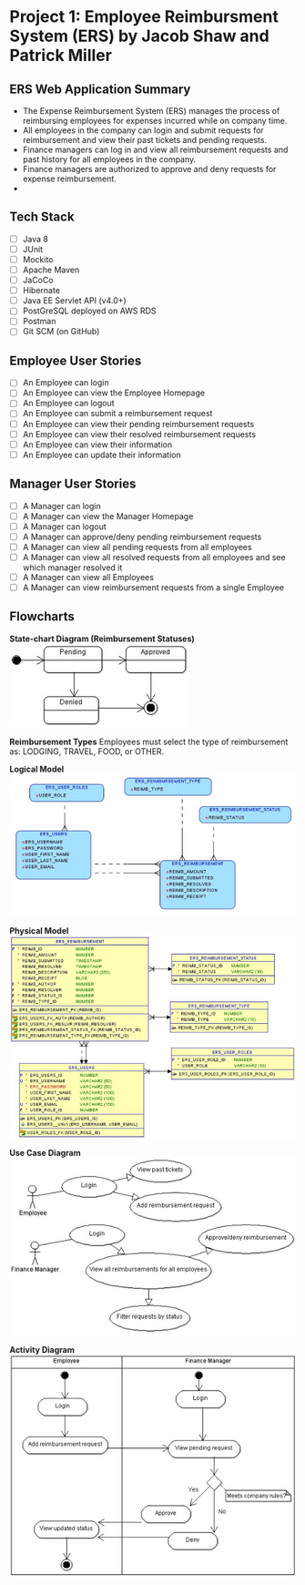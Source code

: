 # Project 1: Employee Reimbursment System (ERS) by Jacob Shaw and Patrick Miller
## ERS Web Application Summary
* The Expense Reimbursement System (ERS) manages the process of reimbursing employees for expenses incurred while on company time. 
* All employees in the company can login and submit requests for reimbursement and view their past tickets and pending requests. 
* Finance managers can log in and view all reimbursement requests and past history for all employees in the company. 
* Finance managers are authorized to approve and deny requests for expense reimbursement.
* 
## Tech Stack
- [ ] Java 8
- [ ] JUnit
- [ ] Mockito
- [ ] Apache Maven
- [ ] JaCoCo
- [ ] Hibernate
- [ ] Java EE Servlet API (v4.0+)
- [ ] PostGreSQL deployed on AWS RDS
- [ ] Postman
- [ ] Git SCM (on GitHub)

## Employee User Stories 
- [ ] An Employee can login
- [ ] An Employee can view the Employee Homepage
- [ ] An Employee can logout
- [ ] An Employee can submit a reimbursement request
- [ ] An Employee can view their pending reimbursement requests
- [ ] An Employee can view their resolved reimbursement requests
- [ ] An Employee can view their information
- [ ] An Employee can update their information

## Manager User Stories
- [ ] A Manager can login
- [ ] A Manager can view the Manager Homepage
- [ ] A Manager can logout
- [ ] A Manager can approve/deny pending reimbursement requests
- [ ] A Manager can view all pending requests from all employees
- [ ] A Manager can view all resolved requests from all employees and see which manager resolved it
- [ ] A Manager can view all Employees
- [ ] A Manager can view reimbursement requests from a single Employee 

## Flowcharts
**State-chart Diagram (Reimbursement Statuses)** 
<br>
![](./imgs/state-chart.jpg)
<br>

**Reimbursement Types**
Employees must select the type of reimbursement as: LODGING, TRAVEL, FOOD, or OTHER.
<br>

**Logical Model**
<br>
![](./imgs/logical.jpg)
<br>

**Physical Model**
<br>
![](./imgs/physical.jpg)
<br>

**Use Case Diagram**
<br>
![](./imgs/use-case.jpg)
<br>

**Activity Diagram**
<br>
![](./imgs/activity.jpg)
<br>

